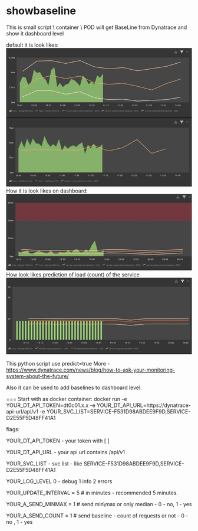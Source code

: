 # showbaseline
This is small script \ container \ POD will get BaseLine from Dynatrace and show it dashboard level

default it is look likes:
![Default looks](https://github.com/43034r/showbaseline/raw/main/img/default.JPG)
How it is look likes on dashboard:
![Count looks](https://github.com/43034r/showbaseline/raw/main/img/response.JPG)
How look likes prediction of load (count) of the service
![Count looks](https://github.com/43034r/showbaseline/raw/main/img/count.JPG)

This python script use predict=true More - https://www.dynatrace.com/news/blog/how-to-ask-your-monitoring-system-about-the-future/

Also it can be used to add baselines to dashboard level.

=== Start with as docker container:
docker run -e YOUR_DT_API_TOKEN=dt0c01.x.x -e YOUR_DT_API_URL=https://dynatrace-api-url/api/v1 -e YOUR_SVC_LIST=SERVICE-F531D98ABDEE9F9D,SERVICE-D2E55F5D48FF41A1

flags:

YOUR_DT_API_TOKEN - your token with [ ]

YOUR_DT_API_URL - your api url contains /api/v1

YOUR_SVC_LIST - svc list - like SERVICE-F531D98ABDEE9F9D,SERVICE-D2E55F5D48FF41A1

YOUR_LOG_LEVEL  0 - debug 1 info 2 errors

YOUR_UPDATE_INTERVAL = 5 # in minutes - recommended 5 minutes.

YOUR_A_SEND_MINMAX = 1 # send min\max or only median - 0 - no, 1 - yes

YOUR_A_SEND_COUNT = 1 # send baseline - count of requests or not - 0 - no , 1 - yes
